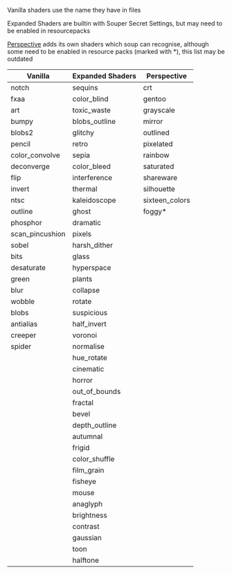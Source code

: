 Vanilla shaders use the name they have in files

Expanded Shaders are builtin with Souper Secret Settings, but may need to be enabled in resourcepacks

[Perspective](https://modrinth.com/mod/mclegoman-perspective) adds its own shaders which soup can recognise, although some need to be enabled in resource packs (marked with *), this list may be outdated

| Vanilla         | Expanded Shaders | Perspective    |
|-----------------|------------------|----------------|
| notch           | sequins          | crt            |
| fxaa            | color_blind      | gentoo         |
| art             | toxic_waste      | grayscale      |
| bumpy           | blobs_outline    | mirror         |
| blobs2          | glitchy          | outlined       |
| pencil          | retro            | pixelated      |
| color_convolve  | sepia            | rainbow        |
| deconverge      | color_bleed      | saturated      |
| flip            | interference     | shareware      |
| invert          | thermal          | silhouette     |
| ntsc            | kaleidoscope     | sixteen_colors |
| outline         | ghost            | foggy*         |
| phosphor        | dramatic         |                |
| scan_pincushion | pixels           |                |
| sobel           | harsh_dither     |                |
| bits            | glass            |                |
| desaturate      | hyperspace       |                |
| green           | plants           |                |
| blur            | collapse         |                |
| wobble          | rotate           |                |
| blobs           | suspicious       |                |
| antialias       | half_invert      |                |
| creeper         | voronoi          |                |
| spider          | normalise        |                |
|                 | hue_rotate       |                |
|                 | cinematic        |                |
|                 | horror           |                |
|                 | out_of_bounds    |                |
|                 | fractal          |                |
|                 | bevel            |                |
|                 | depth_outline    |                |
|                 | autumnal         |                |
|                 | frigid           |                |
|                 | color_shuffle    |                |
|                 | film_grain       |                |
|                 | fisheye          |                |
|                 | mouse            |                |
|                 | anaglyph         |                |
|                 | brightness       |                |
|                 | contrast         |                |
|                 | gaussian         |                |
|                 | toon             |                |
|                 | halftone         |                |